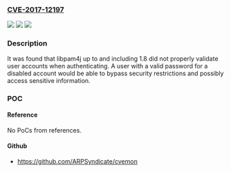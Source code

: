### [CVE-2017-12197](https://cve.mitre.org/cgi-bin/cvename.cgi?name=CVE-2017-12197)
![](https://img.shields.io/static/v1?label=Product&message=libpam4j&color=blue)
![](https://img.shields.io/static/v1?label=Version&message=%3D%20up%20to%20and%20including%201.8%20&color=brighgreen)
![](https://img.shields.io/static/v1?label=Vulnerability&message=CWE-863&color=brighgreen)

### Description

It was found that libpam4j up to and including 1.8 did not properly validate user accounts when authenticating. A user with a valid password for a disabled account would be able to bypass security restrictions and possibly access sensitive information.

### POC

#### Reference
No PoCs from references.

#### Github
- https://github.com/ARPSyndicate/cvemon

